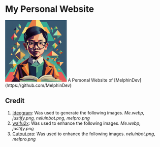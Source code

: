 # My Personal Website
<img src="https://raw.githubusercontent.com/MelphinDev/melphindev.github.io/main/assets/images/Me.webp" alt="Me" width="200" height="200" />
A Personal Website of [MelphinDev](https://github.com/MelphinDev)

## Credit
1. [Ideogram](https://ideogram.ai/): Was used to generate the following images. *Me.webp, justify.png, neluinbot.png, melpro.png*
2. [waifu2x](https://github.com/nagadomi/waifu2x): Was used to enhance the following images. *Me.webp, justify.png*
3. [Cutout.pro](https://www.cutout.pro/photo-enhancer-sharpener-upscaler/): Was used to enhance the following images. *neluinbot.png, melpro.png*
